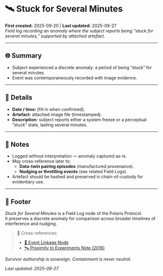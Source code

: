 # 🛰️ Stuck for Several Minutes  
**First created:** 2025-09-20 | **Last updated:** 2025-09-27  
*Field log recording an anomaly where the subject reports being “stuck for several minutes,” supported by attached artefact.*  

---

## 🌐 Summary  
- Subject experienced a discrete anomaly: a period of being “stuck” for several minutes.  
- Event was contemporaneously recorded with image evidence.  

---

## 📍 Details  
- **Date / time:** [fill in when confirmed].  
- **Artefact:** attached image file (timestamped).  
- **Description:** subject reports either a system freeze or a perceptual “stuck” state, lasting several minutes.  

---

## 🔎 Notes  
- Logged without interpretation — anomaly captured as-is.  
- May cross-reference later to:  
  - **Data-twin pairing episodes** (manufactured provenance).  
  - **Nudging or throttling events** (see related Field Logs).  
- Artefact should be hashed and preserved in chain-of-custody for evidentiary use.  

---

## 🏮 Footer  

*Stuck for Several Minutes* is a Field Log node of the Polaris Protocol.  
It preserves a discrete anomaly for comparison across broader timelines of interference and nudging.  

> 📡 Cross-references:  
> - [🧭 Event Linkage Node](../Big_Picture_Protocols/🧭_event_linkage.md)  
> - [🛰️ Proximity to Experiments Note (2016)](../Field_Logs/🛰️_proximity_to_experiments_note_2025-09-20.md)  

*Survivor authorship is sovereign. Containment is never neutral.*  

_Last updated: 2025-09-27_  
